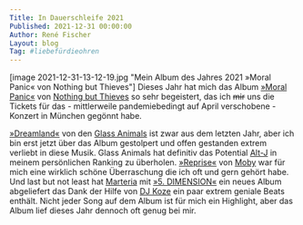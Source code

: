 ```yaml
---
Title: In Dauerschleife 2021
Published: 2021-12-31 00:00:00
Author: René Fischer
Layout: blog
Tag: #liebefürdieohren
---
```

[image 2021-12-31-13-12-19.jpg "Mein Album des Jahres 2021 »Moral Panic« von Nothing but Thieves"]
Dieses Jahr hat mich das Album [»Moral Panic«](https://open.spotify.com/album/3hDxbjNyiWDhOFBXSThxVF) von [Nothing but Thieves](https://www.laut.de/Nothing-But-Thieves) so sehr begeistert, das ich ~~mir~~ uns die Tickets für das - mittlerweile pandemiebedingt auf April verschobene - Konzert in München gegönnt habe.

[»Dreamland«](https://open.spotify.com/album/5bfpRtBW7RNRdsm3tRyl3R) von den [Glass Animals](https://www.laut.de/Glass-Animals) ist zwar aus dem letzten Jahr, aber ich bin erst jetzt über das Album gestolpert und offen gestanden extrem verliebt in diese Musik. Glass Animals hat definitiv das Potential [Alt-J](https://www.laut.de/Alt-J) in meinem persönlichen Ranking zu überholen. [»Reprise«](https://open.spotify.com/album/1bqeVjo54gj4BjjOH8dC97) von [Moby](https://www.laut.de/Moby) war für mich eine wirklich schöne Überraschung die ich oft und gern gehört habe. Und last but not least hat [Marteria](https://www.laut.de/Marteria) mit [»5. DIMENSION«](https://open.spotify.com/album/19Y5unyuRZrnaKxRLzbQBs) ein neues Album abgeliefert das Dank der Hilfe von [DJ Koze](https://www.laut.de/DJ-Koze) ein paar extrem geniale Beats enthält. Nicht jeder Song auf dem Album ist für mich ein Highlight, aber das Album lief dieses Jahr dennoch oft genug bei mir.
